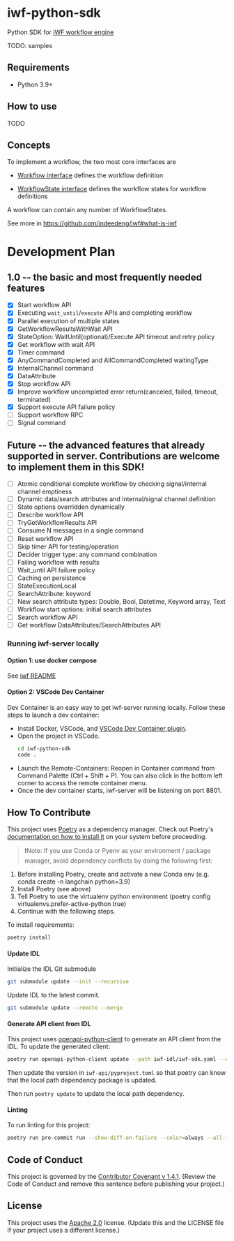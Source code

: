 
# iwf-python-sdk

Python SDK for [iWF workflow engine](https://github.com/indeedeng/iwf)

TODO: samples

## Requirements

- Python 3.9+

## How to use

TODO

## Concepts

To implement a workflow, the two most core interfaces are

* [Workflow interface](https://github.com/indeedeng/iwf-python-sdk/blob/main/iwf/workflow.py)
  defines the workflow definition

* [WorkflowState interface](https://github.com/indeedeng/iwf-python-sdk/blob/main/iwf/workflow_state.py)
  defines the workflow states for workflow definitions

A workflow can contain any number of WorkflowStates.

See more in https://github.com/indeedeng/iwf#what-is-iwf


# Development Plan

## 1.0 -- the basic and most frequently needed features
- [x] Start workflow API
- [x] Executing `wait_until`/`execute` APIs and completing workflow
- [x] Parallel execution of multiple states
- [x] GetWorkflowResultsWithWait API
- [x] StateOption: WaitUntil(optional)/Execute API timeout and retry policy
- [x] Get workflow with wait API
- [x] Timer command
- [x] AnyCommandCompleted and AllCommandCompleted waitingType
- [x] InternalChannel command
- [x] DataAttribute
- [x] Stop workflow API
- [x] Improve workflow uncompleted error return(canceled, failed, timeout, terminated)
- [x] Support execute API failure policy
- [ ] Support workflow RPC
- [ ] Signal command

## Future -- the advanced features that already supported in server. Contributions are welcome to implement them in this SDK!
- [ ] Atomic conditional complete workflow by checking signal/internal channel emptiness
- [ ] Dynamic data/search attributes and internal/signal channel definition
- [ ] State options overridden dynamically
- [ ] Describe workflow API
- [ ] TryGetWorkflowResults API
- [ ] Consume N messages in a single command
- [ ] Reset workflow API
- [ ] Skip timer API for testing/operation
- [ ] Decider trigger type: any command combination
- [ ] Failing workflow with results
- [ ] Wait_until API failure policy
- [ ] Caching on persistence
- [ ] StateExecutionLocal
- [ ] SearchAttribute: keyword
- [ ] New search attribute types: Double, Bool, Datetime, Keyword array, Text
- [ ] Workflow start options: initial search attributes
- [ ] Search workflow API
- [ ] Get workflow DataAttributes/SearchAttributes API

### Running iwf-server locally

#### Option 1: use docker compose
See [iwf README](https://github.com/indeedeng/iwf#using-docker-image--docker-compose)

#### Option 2: VSCode Dev Container

Dev Container is an easy way to get iwf-server running locally. Follow these steps to launch a dev container:
- Install Docker, VSCode, and [VSCode Dev Container plugin](https://marketplace.visualstudio.com/items?itemName=ms-vscode-remote.remote-containers).
- Open the project in VSCode.
    ```bash
    cd iwf-python-sdk
    code .
    ```
- Launch the Remote-Containers: Reopen in Container command from Command Palette (Ctrl + Shift + P). You can also click in the bottom left corner to access the remote container menu.
- Once the dev container starts, iwf-server will be listening on port 8801.

## How To Contribute

This project uses [Poetry](https://python-poetry.org/) as a dependency manager. Check out Poetry's [documentation on how to install it](https://python-poetry.org/docs/#installing-with-the-official-installer) on your system before proceeding.

> ❗Note: If you use Conda or Pyenv as your environment / package manager, avoid dependency conflicts by doing the following first:
1. Before installing Poetry, create and activate a new Conda env (e.g. conda create -n langchain python=3.9)
2. Install Poetry (see above)
3. Tell Poetry to use the virtualenv python environment (poetry config virtualenvs.prefer-active-python true)
4. Continue with the following steps.

To install requirements:

```bash
poetry install
```

#### Update IDL
Initialize the IDL Git submodule
```bash
git submodule update --init --recursive
```

Update IDL to the latest commit.
```bash
git submodule update --remote --merge
```

#### Generate API client from IDL

This project uses [openapi-python-client](https://github.com/openapi-generators/openapi-python-client) to generate an API client from the IDL. To update the generated client:

```bash
poetry run openapi-python-client update --path iwf-idl/iwf-sdk.yaml --config .openapi-python-client-config.yaml
```
Then update the version in `iwf-api/pyproject.toml` so that poetry can know that the local path dependency package is updated.

Then run `poetry update` to update the local path dependency.
#### Linting

To run linting for this project:

```bash
poetry run pre-commit run --show-diff-on-failure --color=always --all-files
```

## Code of Conduct
This project is governed by the [Contributor Covenant v 1.4.1](CODE_OF_CONDUCT.md). (Review the Code of Conduct and remove this sentence before publishing your project.)

## License
This project uses the [Apache 2.0](LICENSE) license. (Update this and the LICENSE file if your project uses a different license.)
